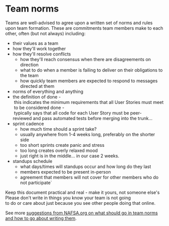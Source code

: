 # Team norms

Teams are well-advised to agree upon a written set of norms and rules upon team formation. These are commitments team members make to each other, often (but not always) including:

- their values as a team
- how they'll work together
- how they'll resolve conflicts
  - how they'll reach consensus when there are disagreements on direction
  - what to do when a member is failing to deliver on their obligations to the team
  - how quickly team members are expected to respond to messages directed at them
- norms of everything and anything
- the definition of done
  - this indicates the minimum requirements that all User Stories must meet to be considered done
  - typically says that all code for each User Story must be peer-reviewed and pass automated tests before merging into the trunk...
- sprint cadence
  - how much time should a sprint take?
  - usually anywhere from 1-4 weeks long, preferably on the shorter side
  - too short sprints create panic and stress
  - too long creates overly relaxed mood
  - just right is in the middle... in our case 2 weeks.
- standups schedule
  - what days/times will standups occur and how long do they last
  - members expected to be present in-person
  - agreement that members will not cover for other members who do not participate`

Keep this document practical and real - make it yours, not someone else's Please don't write in things you know your team is not going to do or care about just because you see other people doing that online.

See more [suggestions from NAFSA.org on what should go in team norms and how to go about writing them](http://www.nafsa.org/_/File/_/2015_wlm_Team_Norms.pdf).
